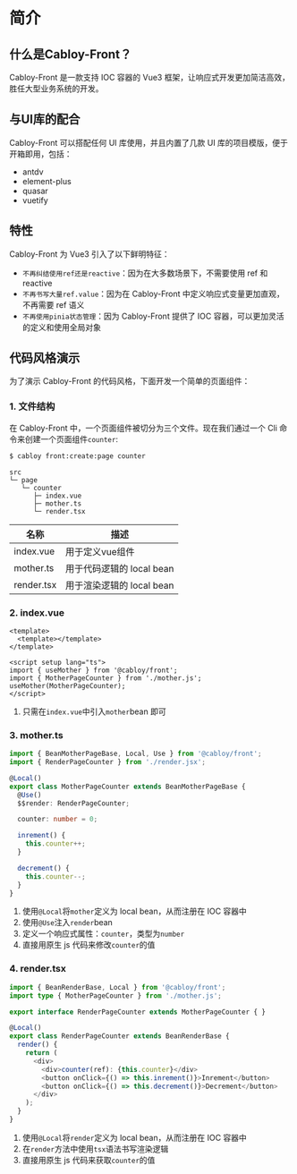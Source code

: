 # 简介

## 什么是Cabloy-Front？

Cabloy-Front 是一款支持 IOC 容器的 Vue3 框架，让响应式开发更加简洁高效，胜任大型业务系统的开发。

## 与UI库的配合

Cabloy-Front 可以搭配任何 UI 库使用，并且内置了几款 UI 库的项目模版，便于开箱即用，包括：

- antdv
- element-plus
- quasar
- vuetify

## 特性

Cabloy-Front 为 Vue3 引入了以下鲜明特征：

- `不再纠结使用ref还是reactive`：因为在大多数场景下，不需要使用 ref 和 reactive
- `不再书写大量ref.value`：因为在 Cabloy-Front 中定义响应式变量更加直观，不再需要 ref 语义
- `不再使用pinia状态管理`：因为 Cabloy-Front 提供了 IOC 容器，可以更加灵活的定义和使用全局对象

## 代码风格演示

为了演示 Cabloy-Front 的代码风格，下面开发一个简单的页面组件：

### 1. 文件结构

在 Cabloy-Front 中，一个页面组件被切分为三个文件。现在我们通过一个 Cli 命令来创建一个页面组件`counter`:

```bash
$ cabloy front:create:page counter
```

```
src
└─ page
   └─ counter
      ├─ index.vue
      ├─ mother.ts
      └─ render.tsx
```

| 名称       | 描述                      |
| ---------- | ------------------------- |
| index.vue  | 用于定义vue组件           |
| mother.ts  | 用于代码逻辑的 local bean |
| render.tsx | 用于渲染逻辑的 local bean |

### 2. index.vue

```vue
<template>
  <template></template>
</template>

<script setup lang="ts">
import { useMother } from '@cabloy/front';
import { MotherPageCounter } from './mother.js';
useMother(MotherPageCounter);
</script>
```

1. 只需在`index.vue`中引入`mother`bean 即可

### 3. mother.ts

```typescript
import { BeanMotherPageBase, Local, Use } from '@cabloy/front';
import { RenderPageCounter } from './render.jsx';

@Local()
export class MotherPageCounter extends BeanMotherPageBase {
  @Use()
  $$render: RenderPageCounter;

  counter: number = 0;

  inrement() {
    this.counter++;
  }

  decrement() {
    this.counter--;
  }
}
```

1. 使用`@Local`将`mother`定义为 local bean，从而注册在 IOC 容器中
2. 使用`@Use`注入`render`bean
3. 定义一个响应式属性：`counter`，类型为`number`
4. 直接用原生 js 代码来修改`counter`的值

### 4. render.tsx

```typescript
import { BeanRenderBase, Local } from '@cabloy/front';
import type { MotherPageCounter } from './mother.js';

export interface RenderPageCounter extends MotherPageCounter { }

@Local()
export class RenderPageCounter extends BeanRenderBase {
  render() {
    return (
      <div>
        <div>counter(ref): {this.counter}</div>
        <button onClick={() => this.inrement()}>Inrement</button>
        <button onClick={() => this.decrement()}>Decrement</button>
      </div>
    );
  }
}
```

1. 使用`@Local`将`render`定义为 local bean，从而注册在 IOC 容器中
2. 在`render`方法中使用`tsx`语法书写渲染逻辑
3. 直接用原生 js 代码来获取`counter`的值
